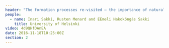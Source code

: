 ```yaml
---
header: "The formation processes re-visited – the importance of naturalized representations "
people:
  - name: Inari Sakki, Rusten Menard and EEmeli Hakoköngäs Sakki
    title: University of Helsinki
video: 4d9QHfDAnEA
date: 2016-11-18T10:25:00Z
section: 2
---
```

